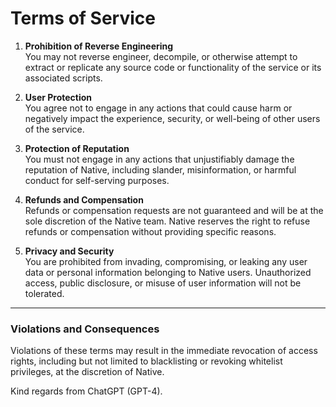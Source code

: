 # Terms of Service

1. **Prohibition of Reverse Engineering**  
   You may not reverse engineer, decompile, or otherwise attempt to extract or replicate any source code or functionality of the service or its associated scripts.
   
2. **User Protection**  
   You agree not to engage in any actions that could cause harm or negatively impact the experience, security, or well-being of other users of the service.

3. **Protection of Reputation**  
   You must not engage in any actions that unjustifiably damage the reputation of Native, including slander, misinformation, or harmful conduct for self-serving purposes.

4. **Refunds and Compensation**  
   Refunds or compensation requests are not guaranteed and will be at the sole discretion of the Native team. Native reserves the right to refuse refunds or compensation without providing specific reasons.

5. **Privacy and Security**  
   You are prohibited from invading, compromising, or leaking any user data or personal information belonging to Native users. Unauthorized access, public disclosure, or misuse of user information will not be tolerated.

---

### Violations and Consequences  
Violations of these terms may result in the immediate revocation of access rights, including but not limited to blacklisting or revoking whitelist privileges, at the discretion of Native.



Kind regards from ChatGPT (GPT-4).

